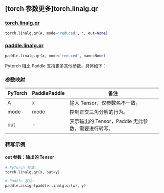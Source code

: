 ## [torch 参数更多]torch.linalg.qr

### [torch.linalg.qr](https://pytorch.org/docs/stable/generated/torch.linalg.qr.html#torch.linalg.qr)

```python
torch.linalg.qr(A, mode='reduced', *, out=None)
```

### [paddle.linalg.qr](https://www.paddlepaddle.org.cn/documentation/docs/zh/api/paddle/linalg/qr_cn.html)

```python
paddle.linalg.qr(x, mode='reduced', name=None)
```

Pytorch 相比 Paddle 支持更多其他参数，具体如下：

### 参数映射

| PyTorch | PaddlePaddle | 备注                                               |
| ------- | ------------ | -------------------------------------------------- |
| A       | x            | 输入 Tensor，仅参数名不一致。                      |
| mode    | mode         | 控制正交三角分解的行为。                           |
| out     | -            | 表示输出的 Tensor，Paddle 无此参数，需要进行转写。 |

### 转写示例

#### out 参数：输出的 Tensor

```python
# PyTorch 写法:
torch.linalg.qr(x, out=y)

# Paddle 写法:
paddle.assign(paddle.linalg.qr(x), y)
```
